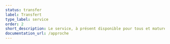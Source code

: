 ```yaml
---
status: transfer
label: Transfert
type_label: service
order: 2
short_description: Le service, à présent disponible pour tous et mature, rejoint une structure propice à sa pérennisation.
documentation_url: /approche
---
```

